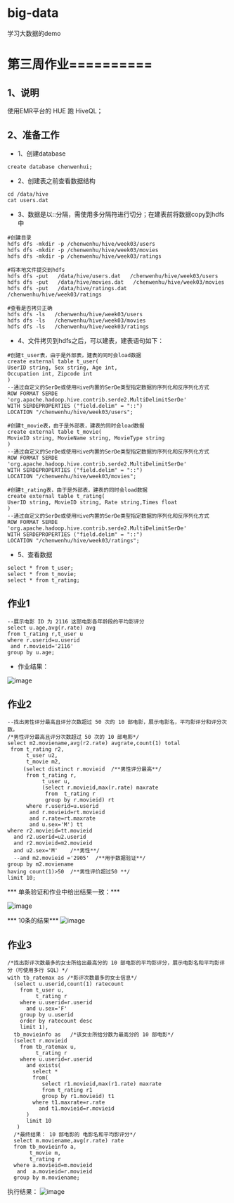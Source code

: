 # big-data
学习大数据的demo
# 第三周作业==========

## 1、说明
使用EMR平台的 HUE 跑 HiveQL；

## 2、准备工作

- 1、创建database

```
create database chenwenhui;
```

- 2、创建表之前查看数据结构
```
cd /data/hive
cat users.dat
```

- 3、数据是以::分隔，需使用多分隔符进行切分；在建表前将数据copy到hdfs中
```
#创建目录
hdfs dfs -mkdir -p /chenwenhu/hive/week03/users
hdfs dfs -mkdir -p /chenwenhu/hive/week03/movies
hdfs dfs -mkdir -p /chenwenhu/hive/week03/ratings

#将本地文件提交到hdfs
hdfs dfs -put   /data/hive/users.dat   /chenwenhu/hive/week03/users
hdfs dfs -put   /data/hive/movies.dat   /chenwenhu/hive/week03/movies
hdfs dfs -put   /data/hive/ratings.dat   /chenwenhu/hive/week03/ratings

#查看是否拷贝正确
hdfs dfs -ls   /chenwenhu/hive/week03/users
hdfs dfs -ls   /chenwenhu/hive/week03/movies
hdfs dfs -ls   /chenwenhu/hive/week03/ratings
```

- 4、文件拷贝到hdfs之后，可以建表，建表语句如下：

```
#创建t_user表，由于是外部表，建表的同时会load数据
create external table t_user(
UserID string, Sex string, Age int,
Occupation int, Zipcode int
)
--通过自定义的SerDe或使用Hive内置的SerDe类型指定数据的序列化和反序列化方式
ROW FORMAT SERDE 'org.apache.hadoop.hive.contrib.serde2.MultiDelimitSerDe'
WITH SERDEPROPERTIES ("field.delim" = "::") 
LOCATION "/chenwenhu/hive/week03/users";

#创建t_movie表，由于是外部表，建表的同时会load数据
create external table t_movie(
MovieID string, MovieName string, MovieType string
)
--通过自定义的SerDe或使用Hive内置的SerDe类型指定数据的序列化和反序列化方式
ROW FORMAT SERDE 'org.apache.hadoop.hive.contrib.serde2.MultiDelimitSerDe'
WITH SERDEPROPERTIES ("field.delim" = "::") 
LOCATION "/chenwenhu/hive/week03/movies";

#创建t_rating表，由于是外部表，建表的同时会load数据
create external table t_rating(
UserID string, MovieID string, Rate string,Times float
)
--通过自定义的SerDe或使用Hive内置的SerDe类型指定数据的序列化和反序列化方式
ROW FORMAT SERDE 'org.apache.hadoop.hive.contrib.serde2.MultiDelimitSerDe'
WITH SERDEPROPERTIES ("field.delim" = "::") 
LOCATION "/chenwenhu/hive/week03/ratings";
```
- 5、查看数据

```
select * from t_user;
select * from t_movie;
select * from t_rating;
```
##  作业1

```
--展示电影 ID 为 2116 这部电影各年龄段的平均影评分
select u.age,avg(r.rate) avg
from t_rating r,t_user u
where r.userid=u.userid
 and r.movieid='2116'
group by u.age;
```
- 作业结果：

![image](https://user-images.githubusercontent.com/62194796/170173743-dc48c05b-264b-4bd4-96fe-30fadbd7fb03.png)

##  作业2

```
--找出男性评分最高且评分次数超过 50 次的 10 部电影，展示电影名，平均影评分和评分次数。
/*男性评分最高且评分次数超过 50 次的 10 部电影*/     
select m2.moviename,avg(r2.rate) avgrate,count(1) total
 from t_rating r2,
      t_user u2,
      t_movie m2,
     (select distinct r.movieid  /**男性评分最高**/
      from t_rating r,
           t_user u,
           (select r.movieid,max(r.rate) maxrate
            from  t_rating r
            group by r.movieid) rt
      where r.userid=u.userid
       and r.movieid=rt.movieid
       and r.rate=rt.maxrate
       and u.sex='M') tt
where r2.movieid=tt.movieid
  and r2.userid=u2.userid
  and r2.movieid=m2.movieid
  and u2.sex='M'    /**男性**/
  --and m2.movieid ='2905'  /**用于数据验证**/
group by m2.moviename
having count(1)>50  /**男性评价超过50 **/
limit 10;
```
*** 单条验证和作业中给出结果一致：***

![image](https://user-images.githubusercontent.com/62194796/170174061-8b3261cd-0c9a-46e6-a379-657df74198b1.png)


*** 10条的结果***
![image](https://user-images.githubusercontent.com/62194796/170174352-c449cb81-3919-456f-8984-a657234e29a6.png)





##  作业3

```
/*找出影评次数最多的女士所给出最高分的 10 部电影的平均影评分，展示电影名和平均影评分（可使用多行 SQL）*/
with tb_ratemax as /*影评次数最多的女士信息*/
  (select u.userid,count(1) ratecount  
    from t_user u,
         t_rating r
    where u.userid=r.userid
      and u.sex='F'
    group by u.userid
    order by ratecount desc
    limit 1),
  tb_movieinfo as   /*该女士所给分数为最高分的 10 部电影*/
  (select r.movieid  
    from tb_ratemax u,
         t_rating r
    where u.userid=r.userid
      and exists(
        select * 
        from(
           select r1.movieid,max(r1.rate) maxrate
           from t_rating r1
           group by r1.movieid) t1
        where t1.maxrate=r.rate
          and t1.movieid=r.movieid
      )
      limit 10
   )
  /*最终结果： 10 部电影的 电影名和平均影评分*/ 
  select m.moviename,avg(r.rate) rate
  from tb_movieinfo a,
       t_movie m,
       t_rating r
  where a.movieid=m.movieid
   and  a.movieid=r.movieid
  group by m.moviename;
```
执行结果：
![image](https://user-images.githubusercontent.com/62194796/170172498-97b8250b-0078-4a7f-92a4-de98e0f3c44e.png)
